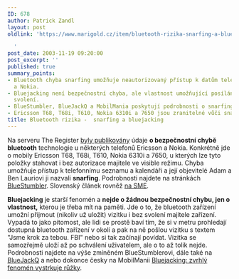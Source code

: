 ```yaml
---
ID: 678
author: Patrick Zandl
layout: post
oldlink: 'https://www.marigold.cz/item/bluetooth-rizika-snarfing-a-bluejacking

  '
post_date: 2003-11-19 09:20:00
post_excerpt: ''
published: true
summary_points:
- Bluetooth chyba snarfing umožňuje neautorizovaný přístup k datům telefonů Ericsson
  a Nokia.
- Bluejacking není bezpečnostní chyba, ale vlastnost umožňující posílání vizitek bez
  svolení.
- BlueStumbler, BlueJackQ a MobilMania poskytují podrobnosti o snarfingu a bluejackingu.
- Ericsson T68, T68i, T610, Nokia 6310i a 7650 jsou zranitelné vůči snarfingu.
title: Bluetooth rizika -  snarfing a bluejacking
---
```


<p>
Na serveru The Register <A href="http://www.theregister.co.uk/content/55/34007.html" target=_blank>byly publikovány</A> údaje <STRONG>o bezpečnostní chybě bluetooth</STRONG> technologie u některých telefonů Ericsson a Nokia. Konkrétně jde o mobily Ericsson T68, T68i, T610, Nokia 6310i a 7650, u kterých lze tyto položky stahovat i bez autorizace majitele ve visible režimu. Chyba umožňuje přístup k telefonnímu seznamu a kalendáři a její objevitelé Adam a Ben Lauriovi ji nazvali <STRONG>snarfing</STRONG>. Podrobnosti najdete na stránkách <A href="http://www.bluestumbler.org/" target=_blank>BlueStumbler</A>. Slovenský článek rovněž <A href="http://www.sme.sk/clanok.asp?cl=1172176" target=_blank>na SME</A>. </p>

<p>
<STRONG>Bluejacking</STRONG> je starší fenomén a <STRONG>nejde o žádnou bezpečnostní chybu, jen o vlastnost,</STRONG> kterou je třeba mít na paměti. Jde o to, že bluetooth zařízení umožní přijmout (nikoliv už uložit) vizitku i bez svolení majitele zařízení. Vypadá to jako pitomost, ale lidi se prostě baví tím, že si v metru prohledají dostupná bluetooth zařízení v okolí a pak na ně pošlou vizitku s textem "Jsme krok za tebou. FBI" nebo si tak začínají povídat. Vizitka se samozřejmě uloží až po schválení uživatelem, ale o to až tolik nejde. Podrobnosti najdete na výše zmíněném BlueStumblerovi, dále také na <A href="http://www.bluejackq.com/" target=_blank>BlueJackQ</A> a nebo dokonce česky na MobilManii <A href="http://www.mobilmania.cz/Zpravy/Ar.asp?ARI=105134&amp;CAI=2123&amp;EXPS=%22BLUEJACK%2A%22">Bluejacking: zvrhlý fenomén vystrkuje růžky</A>.</p>